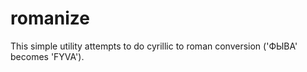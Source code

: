 # romanize
This simple utility attempts to do cyrillic to roman conversion ('ФЫВА' becomes 'FYVA').
